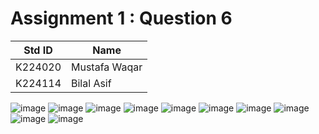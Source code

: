 # Assignment 1 : Question 6
|Std ID|Name|
|------|-|
|K224020|Mustafa Waqar|
|K224114|Bilal Asif|


![image](https://github.com/NUCES-Khi/assign1-7questions-bilal_mustafa/assets/160394884/45967cd2-a441-40bb-a14b-0e556dc02331)
![image](https://github.com/NUCES-Khi/assign1-7questions-bilal_mustafa/assets/160394884/c14386e4-b8eb-4397-a7ee-4f53b82f253c)
![image](https://github.com/NUCES-Khi/assign1-7questions-bilal_mustafa/assets/160394884/b3b99034-c06e-43cf-81b5-5c6a2ab62b8e)
![image](https://github.com/NUCES-Khi/assign1-7questions-bilal_mustafa/assets/160394884/cb414fd9-c358-4a39-bb81-4427c1e2cf9a)
![image](https://github.com/NUCES-Khi/assign1-7questions-bilal_mustafa/assets/160394884/d4c11b08-39c5-46ec-a10e-38397215e9d4)
![image](https://github.com/NUCES-Khi/assign1-7questions-bilal_mustafa/assets/160394884/e8fb3144-1618-44d0-90b4-df824e43e5a5)
![image](https://github.com/NUCES-Khi/assign1-7questions-bilal_mustafa/assets/160394884/179c4375-adf7-4a7f-8350-9ed7de751293)
![image](https://github.com/NUCES-Khi/assign1-7questions-bilal_mustafa/assets/160394884/a0ebefe0-2f15-49bb-958a-57a0daceceba)
![image](https://github.com/NUCES-Khi/assign1-7questions-bilal_mustafa/assets/160394884/89a7fb6c-4218-483c-9613-07c59e029538)
![image](https://github.com/NUCES-Khi/assign1-7questions-bilal_mustafa/assets/160394884/0f393128-b087-4da8-be21-5154ce94ebfc)
